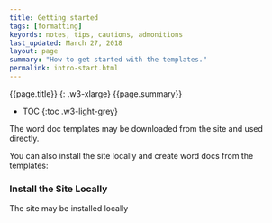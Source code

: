 ```yaml
---
title: Getting started
tags: [formatting]
keyords: notes, tips, cautions, admonitions
last_updated: March 27, 2018
layout: page
summary: "How to get started with the templates."
permalink: intro-start.html
---
```

{{page.title}}
{: .w3-xlarge}
{{page.summary}}
* TOC
{:toc  .w3-light-grey}

The word doc templates may be downloaded from the site and used directly.  

You can also install the site locally and create word docs from the templates:

### Install the Site Locally

The site may be installed locally
